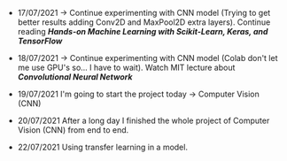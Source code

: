 * 17/07/2021 -> Continue experimenting with CNN model (Trying to get better results adding Conv2D and MaxPool2D extra layers). Continue reading ***Hands-on Machine Learning with Scikit-Learn, Keras, and TensorFlow***

* 18/07/2021 -> Continue experimenting with CNN model (Colab don't let me use GPU's so... I have to wait). Watch MIT lecture about ***Convolutional Neural Network***

* 19/07/2021 I'm going to start the project today -> Computer Vision (CNN)


* 20/07/2021 After a long day I finished the whole project of Computer Vision (CNN) from end to end.

* 22/07/2021 Using transfer learning in a model.
